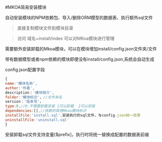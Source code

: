 #MKOA简易安装模块

自动安装模块的NPM依赖包、导入/删除ORM模型的数据表、执行额外sql文件

>直接复制模块文件到模块目录

>访问 域名+install/index 可以对MKoa模块进行管理

需要额外安装卸载的Mkoa模块，可以在模块增加install/config.json文件夹/文件

带有数据模型或者npm依赖的模块即便没有install/config.json,系统会自动生成

config.json配置字段
```js
{
name:'模块名称',
author:'作者',
description：'模块简介',
folder:'模块标识'，//文件夹名
version：'版本号'，
type:0,//0:不需要卸载安装 1可以卸载  2可以安装
dependencies:[],//依赖的其他Mkoa模块标识
installFile:'install.sql',安装执行的sql文件，与config.json统一目录
uninstallFile:'uninstall.sql'
}
```
安装卸载sql文件支持变量[$prefix]，执行时将统一替换成配置的数据表前缀


